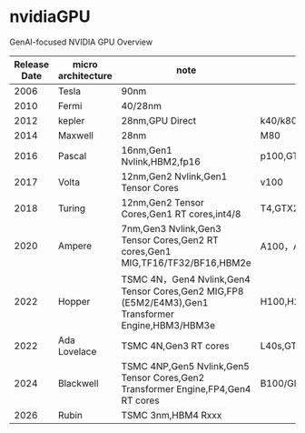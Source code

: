 # nvidiaGPU
GenAI-focused NVIDIA GPU Overview

| Release Date | micro architecture | note | Key Models|
|-------|---------|---------|---------|
| 2006 | Tesla | 90nm |  |
| 2010 | Fermi | 40/28nm |  |
| 2012 | kepler | 28nm,GPU Direct  | k40/k80 |
| 2014 | Maxwell | 28nm | M80 |
| 2016 | Pascal | 16nm,Gen1 Nvlink,HBM2,fp16 | p100,GTX1080ti |
| 2017 | Volta | 12nm,Gen2 Nvlink,Gen1 Tensor Cores| v100 |
| 2018 | Turing |12nm,Gen2 Tensor Cores,Gen1 RT cores,int4/8 | T4,GTX2090 |
| 2020 | Ampere |7nm,Gen3 Nvlink,Gen3 Tensor Cores,Gen2 RT cores,Gen1 MIG,TF16/TF32/BF16,HBM2e| A100，A10,GTX3090 |
| 2022 | Hopper| TSMC 4N，Gen4 Nvlink,Gen4 Tensor Cores,Gen2 MIG,FP8 (E5M2/E4M3),Gen1 Transformer Engine,HBM3/HBM3e | H100,H20 |
| 2022 | Ada Lovelace| TSMC 4N,Gen3 RT cores| L40s,GTX4090 |
| 2024 | Blackwell| TSMC 4NP,Gen5 Nvlink,Gen5 Tensor Cores,Gen2 Transformer Engine,FP4,Gen4 RT cores| B100/GH200/GB200,GTX5090 |
| 2026 | Rubin|TSMC 3nm,HBM4  Rxxx |
